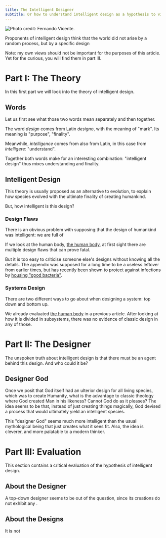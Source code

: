 ```yaml
---
title: The Intelligent Designer
subtitle: Or how to understand intelligent design as a hypothesis to view the world.
---
```


![Photo credit: [Fernando Vicente](http://www.fernandovicente.es/pinturas/anatomias).](pics/the-intelligent-designer.jpg "Anatomías")

Proponents of intelligent design think that the world did not arise by a random process,
but by a specific design

Note: my own views should not be important for the purposes of this article.
Yet for the curious, you will find them in part III.

# Part I: The Theory

In this first part we will look into the theory of intelligent design.

## Words

Let us first see what those two words mean separately and then together.

The word _design_ comes from Latin _designo_, with the meaning of "mark".
Its meaning is "purpose", "finality".

Meanwhile, _intelligence_ comes from also from Latin, in this case from _intelligere_: "understand".

Together both words make for an interesting combination:
"intelligent design" thus mixes understanding and finality.

## Intelligent Design

This theory is usually proposed as an alternative to evolution,
to explain how species evolved with the ultimate finality of creating humankind.

But, how intelligent is this design?

### Design Flaws

There is an obvious problem with supposing that the design of humankind was intelligent:
we are full of 

If we look at the human body,
[the human body](/2013/human-body-engineered-system),
at first sight there are multiple design flaws that can prove fatal.

But it is too easy to criticise someone else's designs without knowing all the details.
The appendix was supposed for a long time to be a useless leftover from earlier times,
but has recently been shown to protect against infections
by [housing "good bacteria"](http://www.nbcnews.com/id/21153898/).

### Systems Design

There are two different ways to go about when designing a system:
top down and bottom up.

We already evaluated [the human body](/2013/human-body-engineered-system)
in a previous article.
After looking at how it is divided in subsystems,
there was no evidence of classic design in any of those.

# Part II: The Designer

The unspoken truth about intelligent design is that there must be an agent behind this design.
And who could it be?

## Designer God

Once we posit that God itself had an ulterior design for all living species,
which was to create Humanity, what is the advantage to classic theology
where God created Man in his likeness?
Cannot God do as it pleases?
The idea seems to be that, instead of just creating things magically,
God devised a process that would ultimately yield an intelligent species.

This "designer God" seems much more intelligent than the usual mythological being
that just creates what it sees fit. Also, the idea is cleverer,
and more palatable to a modern thinker.

# Part III: Evaluation

This section contains a critical evaluation of the hypothesis of intelligent design.

## About the Designer

A top-down designer seems to be out of the question,
since its creations do not exhibit any .

## About the Designs

It is not 

